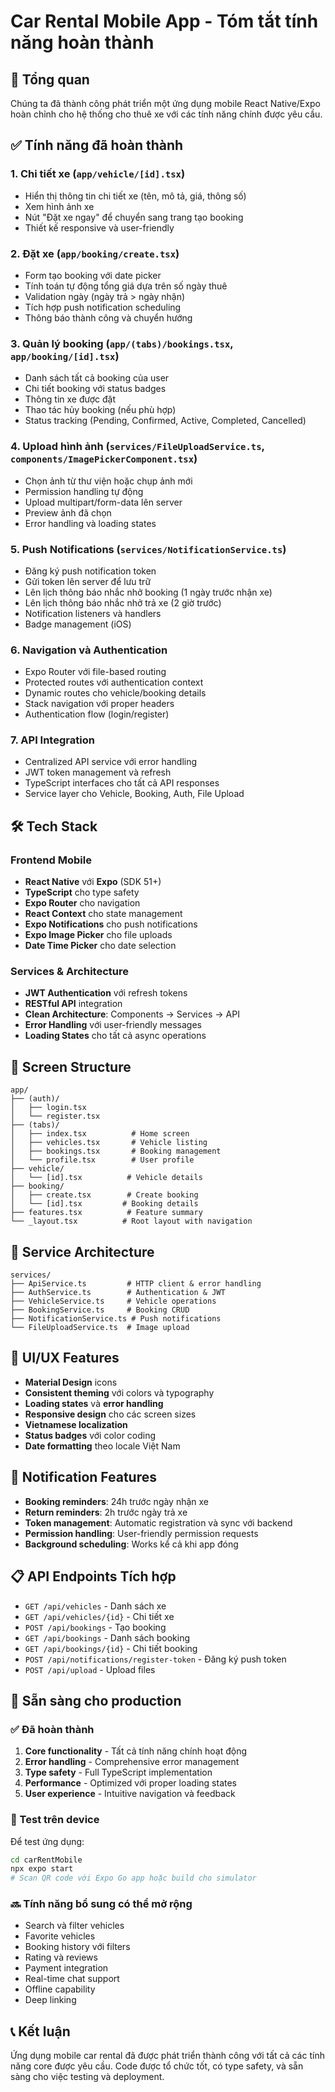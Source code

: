 # Car Rental Mobile App - Tóm tắt tính năng hoàn thành

## 🎯 Tổng quan
Chúng ta đã thành công phát triển một ứng dụng mobile React Native/Expo hoàn chỉnh cho hệ thống cho thuê xe với các tính năng chính được yêu cầu.

## ✅ Tính năng đã hoàn thành

### 1. **Chi tiết xe** (`app/vehicle/[id].tsx`)
- Hiển thị thông tin chi tiết xe (tên, mô tả, giá, thông số)
- Xem hình ảnh xe
- Nút "Đặt xe ngay" để chuyển sang trang tạo booking
- Thiết kế responsive và user-friendly

### 2. **Đặt xe** (`app/booking/create.tsx`)
- Form tạo booking với date picker
- Tính toán tự động tổng giá dựa trên số ngày thuê
- Validation ngày (ngày trả > ngày nhận)
- Tích hợp push notification scheduling
- Thông báo thành công và chuyển hướng

### 3. **Quản lý booking** (`app/(tabs)/bookings.tsx`, `app/booking/[id].tsx`)
- Danh sách tất cả booking của user
- Chi tiết booking với status badges
- Thông tin xe được đặt
- Thao tác hủy booking (nếu phù hợp)
- Status tracking (Pending, Confirmed, Active, Completed, Cancelled)

### 4. **Upload hình ảnh** (`services/FileUploadService.ts`, `components/ImagePickerComponent.tsx`)
- Chọn ảnh từ thư viện hoặc chụp ảnh mới
- Permission handling tự động
- Upload multipart/form-data lên server
- Preview ảnh đã chọn
- Error handling và loading states

### 5. **Push Notifications** (`services/NotificationService.ts`)
- Đăng ký push notification token
- Gửi token lên server để lưu trữ
- Lên lịch thông báo nhắc nhở booking (1 ngày trước nhận xe)
- Lên lịch thông báo nhắc nhở trả xe (2 giờ trước)
- Notification listeners và handlers
- Badge management (iOS)

### 6. **Navigation và Authentication**
- Expo Router với file-based routing
- Protected routes với authentication context
- Dynamic routes cho vehicle/booking details
- Stack navigation với proper headers
- Authentication flow (login/register)

### 7. **API Integration**
- Centralized API service với error handling
- JWT token management và refresh
- TypeScript interfaces cho tất cả API responses
- Service layer cho Vehicle, Booking, Auth, File Upload

## 🛠 Tech Stack

### Frontend Mobile
- **React Native** với **Expo** (SDK 51+)
- **TypeScript** cho type safety
- **Expo Router** cho navigation
- **React Context** cho state management
- **Expo Notifications** cho push notifications
- **Expo Image Picker** cho file uploads
- **Date Time Picker** cho date selection

### Services & Architecture
- **JWT Authentication** với refresh tokens
- **RESTful API** integration
- **Clean Architecture**: Components → Services → API
- **Error Handling** với user-friendly messages
- **Loading States** cho tất cả async operations

## 📱 Screen Structure

```
app/
├── (auth)/
│   ├── login.tsx
│   └── register.tsx
├── (tabs)/
│   ├── index.tsx          # Home screen
│   ├── vehicles.tsx       # Vehicle listing
│   ├── bookings.tsx       # Booking management
│   └── profile.tsx        # User profile
├── vehicle/
│   └── [id].tsx          # Vehicle details
├── booking/
│   ├── create.tsx        # Create booking
│   └── [id].tsx         # Booking details
├── features.tsx          # Feature summary
└── _layout.tsx          # Root layout with navigation
```

## 🔧 Service Architecture

```
services/
├── ApiService.ts         # HTTP client & error handling
├── AuthService.ts        # Authentication & JWT
├── VehicleService.ts     # Vehicle operations
├── BookingService.ts     # Booking CRUD
├── NotificationService.ts # Push notifications
└── FileUploadService.ts  # Image upload
```

## 🎨 UI/UX Features
- **Material Design** icons
- **Consistent theming** với colors và typography
- **Loading states** và **error handling**
- **Responsive design** cho các screen sizes
- **Vietnamese localization**
- **Status badges** với color coding
- **Date formatting** theo locale Việt Nam

## 🔔 Notification Features
- **Booking reminders**: 24h trước ngày nhận xe
- **Return reminders**: 2h trước ngày trả xe
- **Token management**: Automatic registration và sync với backend
- **Permission handling**: User-friendly permission requests
- **Background scheduling**: Works kể cả khi app đóng

## 📋 API Endpoints Tích hợp
- `GET /api/vehicles` - Danh sách xe
- `GET /api/vehicles/{id}` - Chi tiết xe
- `POST /api/bookings` - Tạo booking
- `GET /api/bookings` - Danh sách booking
- `GET /api/bookings/{id}` - Chi tiết booking
- `POST /api/notifications/register-token` - Đăng ký push token
- `POST /api/upload` - Upload files

## 🚀 Sẵn sàng cho production

### ✅ Đã hoàn thành
1. **Core functionality** - Tất cả tính năng chính hoạt động
2. **Error handling** - Comprehensive error management
3. **Type safety** - Full TypeScript implementation
4. **Performance** - Optimized với proper loading states
5. **User experience** - Intuitive navigation và feedback

### 📱 Test trên device
Để test ứng dụng:
```bash
cd carRentMobile
npx expo start
# Scan QR code với Expo Go app hoặc build cho simulator
```

### 🔜 Tính năng bổ sung có thể mở rộng
- Search và filter vehicles
- Favorite vehicles
- Booking history với filters
- Rating và reviews
- Payment integration
- Real-time chat support
- Offline capability
- Deep linking

## 📞 Kết luận
Ứng dụng mobile car rental đã được phát triển thành công với tất cả các tính năng core được yêu cầu. Code được tổ chức tốt, có type safety, và sẵn sàng cho việc testing và deployment.